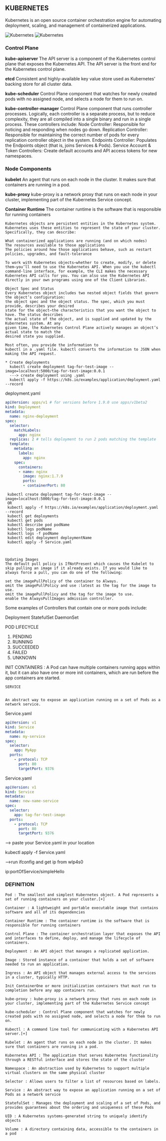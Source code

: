 <h2>KUBERNETES</h2>

Kubernetes is an open source container orchestration engine for automating deployment,
scaling, and management of containerized applications.

![Kubernetes](./pictures/Kubernetes1.PNG)
![Kubernetes](./pictures/Kubernetes2.PNG)

<h3>Control Plane</h3>
<b>kube-apiserver</b>
The API server is a component of the Kubernetes control plane that exposes the Kubernetes API. The API server is the front end for the Kubernetes control plane.

<b>etcd</b>
Consistent and highly-available key value store used as Kubernetes’ backing store for all cluster data.

<b>kube-scheduler</b>
Control Plane component that watches for newly created pods with no assigned node, and selects a node for them to run on.

<b>kube-controller-manager</b>
Control Plane component that runs controller processes.
Logically, each controller is a separate process, but to reduce complexity, they are all compiled into a single binary and run in a single process.
These controllers include:
Node Controller: Responsible for noticing and responding when nodes go down.
Replication Controller: Responsible for maintaining the correct number of pods for every replication controller object in the system.
Endpoints Controller: Populates the Endpoints object (that is, joins Services & Pods).
Service Account & Token Controllers: Create default accounts and API access tokens for new namespaces.

<h3>Node Components</h3>

<b>kubelet</b>
An agent that runs on each node in the cluster. It makes sure that containers are running in a pod.

<b>kube-proxy</b>
kube-proxy is a network proxy that runs on each node in your cluster, implementing part of the Kubernetes Service concept.

<b>Container Runtime</b>
The container runtime is the software that is responsible for running containers

````
Kubernetes objects are persistent entities in the Kubernetes system. Kubernetes uses these entities to represent the state of your cluster. Specifically, they can describe:

What containerized applications are running (and on which nodes)
The resources available to those applications
The policies around how those applications behave, such as restart policies, upgrades, and fault-tolerance

To work with Kubernetes objects–whether to create, modify, or delete them–you’ll need to use the Kubernetes API. When you use the kubectl command-line interface, for example, the CLI makes the necessary Kubernetes API calls for you. You can also use the Kubernetes API directly in your own programs using one of the Client Libraries.
````

````
Object Spec and Status
Every Kubernetes object includes two nested object fields that govern the object’s configuration:
the object spec and the object status. The spec, which you must provide, describes your desired
state for the object–the characteristics that you want the object to have. The status describes
the actual state of the object, and is supplied and updated by the Kubernetes system. At any 
given time, the Kubernetes Control Plane actively manages an object’s actual state to match the
desired state you supplied.

Most often, you provide the information to 
kubectl in a .yaml file. kubectl converts the information to JSON when making the API request.
````

````
* Create deployments
  kubectl create deployment tag-for-test-image --image=localhost:5000/tag-for-test-image:0.0.1
  ---> create deployment using .yaml
  kubectl apply -f https://k8s.io/examples/application/deployment.yaml --record

````
deployment.yaml
````yaml 
apiVersion: apps/v1 # for versions before 1.9.0 use apps/v1beta2
kind: Deployment
metadata:
  name: nginx-deployment
spec:
  selector:
    matchLabels:
      app: nginx
  replicas: 2 # tells deployment to run 2 pods matching the template
  template:
    metadata:
      labels:
        app: nginx
    spec:
      containers:
      - name: nginx
        image: nginx:1.7.9
        ports:
        - containerPort: 80
````

````
 kubectl create deployment tag-for-test-image --image=localhost:5000/tag-for-test-image:0.0.1
 OR
 kubectl apply -f https://k8s.io/examples/application/deployment.yaml --record
 kubectl get deployments
 kubectl get pods
 kubectl describe pod podName
 kubectl logs podName
 kubectl logs -f podName
 kubectl edit deployment deploymentName
 kubectl apply -f Service.yaml
 


````

````
Updating Images
The default pull policy is IfNotPresent which causes the Kubelet to skip pulling an image if it already exists. If you would like to always force a pull, you can do one of the following:

set the imagePullPolicy of the container to Always.
omit the imagePullPolicy and use :latest as the tag for the image to use.
omit the imagePullPolicy and the tag for the image to use.
enable the AlwaysPullImages admission controller.
````

Some examples of Controllers that contain one or more pods include:

Deployment
StatefulSet
DaemonSet

POD LIFECYCLE
1) PENDING
2) RUNNING
3) SUCCEEDED
4) FAILED
5) UNKNOWN

INIT CONTAINERS : A Pod can have multiple containers running apps within it,
 but it can also have one or more init containers, which are run before the app containers are started.

````
SERVICE


An abstract way to expose an application running on a set of Pods as a network service.
````
Service.yaml
````yaml
apiVersion: v1
kind: Service
metadata:
  name: my-service
spec:
  selector:
    app: MyApp
  ports:
    - protocol: TCP
      port: 80
      targetPort: 9376
````

Service.yaml
````yaml
apiVersion: v1
kind: Service
metadata:
  name: new-name-service
spec:
  selector:
    app: tag-for-test-image
  ports:
    - protocol: TCP
      port: 80
      targetPort: 9376
````

--> paste your Service.yaml in your location

kubectl apply -f Service.yaml

-->run ifconfig and get ip from wlp4s0

 ip:portOfService/simpleHello


<h3>DEFINITION</h3>

````
Pod : The smallest and simplest Kubernetes object. A Pod represents a set of running containers on your cluster.[+]

Container : A lightweight and portable executable image that contains software and all of its dependencies

Container Runtime : The container runtime is the software that is responsible for running containers

Control Plane : The container orchestration layer that exposes the API and interfaces to define, deploy, and manage the lifecycle of containers.

Deployment : An API object that manages a replicated application.

Image : Stored instance of a container that holds a set of software needed to run an application.

Ingress : An API object that manages external access to the services in a cluster, typically HTTP.

Init ContainerOne or more initialization containers that must run to completion before any app containers run.

kube-proxy : kube-proxy is a network proxy that runs on each node in your cluster, implementing part of the Kubernetes Service concept

kube-scheduler : Control Plane component that watches for newly created pods with no assigned node, and selects a node for them to run on.

Kubectl : A command line tool for communicating with a Kubernetes API server.[+]

Kubelet : An agent that runs on each node in the cluster. It makes sure that containers are running in a pod.

Kubernetes API : The application that serves Kubernetes functionality through a RESTful interface and stores the state of the cluster

Namespace : An abstraction used by Kubernetes to support multiple virtual clusters on the same physical cluster

Selector : Allows users to filter a list of resources based on labels.

Service : An abstract way to expose an application running on a set of Pods as a network service 

StatefulSet : Manages the deployment and scaling of a set of Pods, and provides guarantees about the ordering and uniqueness of these Pods

UID : A Kubernetes systems-generated string to uniquely identify objects

Volume : A directory containing data, accessible to the containers in a pod
````






